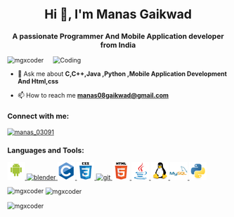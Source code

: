 
<h1 align="center">Hi 👋, I'm Manas Gaikwad</h1>
<h3 align="center">A passionate Programmer And Mobile Application developer from India</h3>
<p><img align="right" alt="Coding" width="400" src="https://img.freepik.com/premium-vector/coding-programming-concept-illustration_188398-765.jpg?w=740"  /></p>
<p align="left"> <img src="https://komarev.com/ghpvc/?username=mgxcoder&label=Profile%20views&color=0e75b6&style=flat" alt="mgxcoder" /> </p>



- 💬 Ask me about **C,C++,Java ,Python ,Mobile Application Development And Html,css**

- 📫 How to reach me **manas08gaikwad@gmail.com**

<h3 align="left">Connect with me:</h3>
<p align="left">
<a href="https://instagram.com/manas__03091" target="blank"><img align="center" src="https://raw.githubusercontent.com/rahuldkjain/github-profile-readme-generator/master/src/images/icons/Social/instagram.svg" alt="manas_03091" height="30" width="40" /></a>
</p>

<h3 align="left">Languages and Tools:</h3>
<p align="left"> <a href="https://developer.android.com" target="_blank" rel="noreferrer"> <img src="https://raw.githubusercontent.com/devicons/devicon/master/icons/android/android-original-wordmark.svg" alt="android" width="40" height="40"/> </a> <a href="https://www.blender.org/" target="_blank" rel="noreferrer"> <img src="https://download.blender.org/branding/community/blender_community_badge_white.svg" alt="blender" width="40" height="40"/> </a> <a href="https://www.cprogramming.com/" target="_blank" rel="noreferrer"> <img src="https://raw.githubusercontent.com/devicons/devicon/master/icons/c/c-original.svg" alt="c" width="40" height="40"/> </a> <a href="https://www.w3schools.com/css/" target="_blank" rel="noreferrer"> <img src="https://raw.githubusercontent.com/devicons/devicon/master/icons/css3/css3-original-wordmark.svg" alt="css3" width="40" height="40"/> </a> <a href="https://git-scm.com/" target="_blank" rel="noreferrer"> <img src="https://www.vectorlogo.zone/logos/git-scm/git-scm-icon.svg" alt="git" width="40" height="40"/> </a> <a href="https://www.w3.org/html/" target="_blank" rel="noreferrer"> <img src="https://raw.githubusercontent.com/devicons/devicon/master/icons/html5/html5-original-wordmark.svg" alt="html5" width="40" height="40"/> </a> <a href="https://www.java.com" target="_blank" rel="noreferrer"> <img src="https://raw.githubusercontent.com/devicons/devicon/master/icons/java/java-original.svg" alt="java" width="40" height="40"/> </a> <a href="https://www.linux.org/" target="_blank" rel="noreferrer"> <img src="https://raw.githubusercontent.com/devicons/devicon/master/icons/linux/linux-original.svg" alt="linux" width="40" height="40"/> </a> <a href="https://www.mysql.com/" target="_blank" rel="noreferrer"> <img src="https://raw.githubusercontent.com/devicons/devicon/master/icons/mysql/mysql-original-wordmark.svg" alt="mysql" width="40" height="40"/> </a> <a href="https://www.python.org" target="_blank" rel="noreferrer"> <img src="https://raw.githubusercontent.com/devicons/devicon/master/icons/python/python-original.svg" alt="python" width="40" height="40"/> </a> </p>

<p><img align="left" src="https://github-readme-stats.vercel.app/api/top-langs?username=mgxcoder&show_icons=true&locale=en&layout=compact" alt="mgxcoder" /></p>

<p>&nbsp;<img align="center" src="https://github-readme-stats.vercel.app/api?username=mgxcoder&show_icons=true&locale=en" alt="mgxcoder" /></p>

<p><img align="center" src="https://github-readme-streak-stats.herokuapp.com/?user=mgxcoder&" alt="mgxcoder" /></p>
